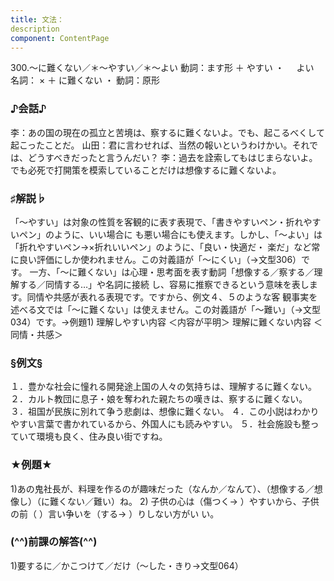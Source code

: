```yaml
---
title: 文法：
description
component: ContentPage
---
```



300.～に難くない／＊～やすい／＊～よい
動詞：ます形 ＋ やすい ・
    よい  
名詞： × ＋ に難くない ・
動詞：原形      
### ♪会話♪
李：あの国の現在の孤立と苦境は、察するに難くないよ。でも、起こるべくして起こったことだ。 山田：君に言わせれば、当然の報いというわけかい。それでは、どうすべきだったと言うんだい？
李：過去を詮索してもはじまらないよ。でも必死で打開策を模索していることだけは想像するに難くないよ。
### ♯解説♭
「～やすい」は対象の性質を客観的に表す表現で、「書きやすいペン・折れやすいペン」のように、いい場合に も悪い場合にも使えます。しかし、「～よい」は「折れやすいペン→×折れいいペン」のように、「良い・快適だ・ 楽だ」など常に良い評価にしか使われません。この対義語が「～にくい」（→文型306）です。
一方、「～に難くない」は心理・思考面を表す動詞「想像する／察する／理解する／同情する…」や名詞に接続 し、容易に推察できるという意味を表します。同情や共感が表れる表現です。ですから、例文４、５のような客 観事実を述べる文では「～に難くない」は使えません。この対義語が「～難い」（→文型034）です。→例題1)
理解しやすい内容 ＜内容が平明＞ 理解に難くない内容 ＜同情・共感＞
### §例文§
１．豊かな社会に憧れる開発途上国の人々の気持ちは、理解するに難くない。
２．カルト教団に息子・娘を奪われた親たちの嘆きは、察するに難くない。
３．祖国が民族に別れて争う悲劇は、想像に難くない。
４．この小説はわかりやすい言葉で書かれているから、外国人にも読みやすい。
５．社会施設も整っていて環境も良く、住み良い街ですね。
### ★例題★
1)あの鬼社長が、料理を作るのが趣味だった（なんか／なんて）、（想像する／想像し）（に難くない／難い）ね。
2) 子供の心は（傷つく→ ）やすいから、子供の前（ ）言い争いを（する→ ）りしない方がい
い。      
### (^^)前課の解答(^^)
1)要するに／かこつけて／だけ（～した・きり→文型064）

